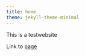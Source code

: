 ```yaml
---
title: home
theme: jekyll-theme-minimal
---
```


This is a testwebsite


Link to [page](pages/test.html)
